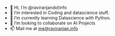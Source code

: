 - 👋 Hi, I’m @raviranjandotinfo
- 👀 I’m interested in Coding and datascience stuff.
- 🌱 I’m currently learning Datascience with Python.
- 💞️ I’m looking to collaborate on AI Projects
- 📫 Mail me at me@raviranjan.info

<!---
raviranjandotinfo/raviranjandotinfo is a ✨ special ✨ repository because its `README.md` (this file) appears on your GitHub profile.
You can click the Preview link to take a look at your changes.
--->
